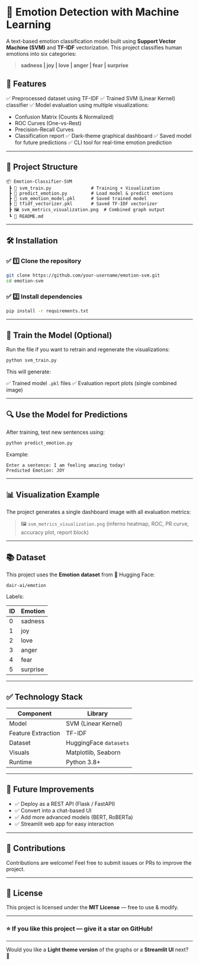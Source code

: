 
# 🧠 Emotion Detection with Machine Learning

A text-based emotion classification model built using **Support Vector Machine (SVM)** and **TF-IDF** vectorization. This project classifies human emotions into six categories:

> **sadness | joy | love | anger | fear | surprise**


## 📌 Features

✅ Preprocessed dataset using TF-IDF
✅ Trained SVM (Linear Kernel) classifier
✅ Model evaluation using multiple visualizations:

* Confusion Matrix (Counts & Normalized)
* ROC Curves (One-vs-Rest)
* Precision-Recall Curves
* Classification report
  ✅ Dark-theme graphical dashboard
  ✅ Saved model for future predictions
  ✅ CLI tool for real-time emotion prediction

---

## 📂 Project Structure

```
📦 Emotion-Classifier-SVM
 ┣ 📄 svm_train.py               # Training + Visualization
 ┣ 📄 predict_emotion.py         # Load model & predict emotions
 ┣ 📄 svm_emotion_model.pkl      # Saved trained model
 ┣ 📄 tfidf_vectorizer.pkl       # Saved TF-IDF vectorizer
 ┣ 🖼️ svm_metrics_visualization.png  # Combined graph output
 ┗ 📄 README.md
```

---

## 🛠️ Installation

### ✅ 1️⃣ Clone the repository

```bash
git clone https://github.com/your-username/emotion-svm.git
cd emotion-svm
```

### ✅ 2️⃣ Install dependencies

```bash
pip install -r requirements.txt
```

---

## 🚀 Train the Model (Optional)

Run the file if you want to retrain and regenerate the visualizations:

```bash
python svm_train.py
```

This will generate:

✅ Trained model `.pkl` files
✅ Evaluation report plots (single combined image)

---

## 🔍 Use the Model for Predictions

After training, test new sentences using:

```bash
python predict_emotion.py
```

Example:

```
Enter a sentence: I am feeling amazing today!
Predicted Emotion: JOY
```

---

## 📊 Visualization Example

The project generates a single dashboard image with all evaluation metrics:

> 🖼️ `svm_metrics_visualization.png`
> (inferno heatmap, ROC, PR curve, accuracy plot, report block)

---

## 📚 Dataset

This project uses the **Emotion dataset** from 🤗 Hugging Face:

```
dair-ai/emotion
```

Labels:

| ID | Emotion  |
| -- | -------- |
| 0  | sadness  |
| 1  | joy      |
| 2  | love     |
| 3  | anger    |
| 4  | fear     |
| 5  | surprise |

---

## ✅ Technology Stack

| Component          | Library                |
| ------------------ | ---------------------- |
| Model              | SVM (Linear Kernel)    |
| Feature Extraction | TF-IDF                 |
| Dataset            | HuggingFace `datasets` |
| Visuals            | Matplotlib, Seaborn    |
| Runtime            | Python 3.8+            |

---

## 🏁 Future Improvements

* ✅ Deploy as a REST API (Flask / FastAPI)
* ✅ Convert into a chat-based UI
* ✅ Add more advanced models (BERT, RoBERTa)
* ✅ Streamlit web app for easy interaction

---

## 🤝 Contributions

Contributions are welcome!
Feel free to submit issues or PRs to improve the project.

---

## 📜 License

This project is licensed under the **MIT License** — free to use & modify.

---

### ⭐ If you like this project — give it a star on GitHub!

---
Would you like a **Light theme version** of the graphs or a **Streamlit UI** next? 🚀
